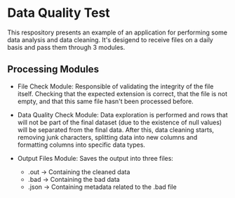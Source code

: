 # Data Quality Test

This respository presents an example of an application for performing some data analysis and data cleaning.
It's desigend to receive files on a daily basis and pass them through 3 modules.

## Processing Modules 
- File Check Module: Responsible of validating the integrity of the file itself. Checking that the expected extension is correct, that the file is not empty, and that this same file hasn't been processed before.

- Data Quality Check Module: Data exploration is performed and rows that will not be part of the final dataset (due to the existence of null values) will be separated from the final data. After this, data cleaning starts, removing junk characters, splitting data into new columns and formatting columns into specific data types.

- Output Files Module: Saves the output into three files:
    * .out -> Containing the cleaned data 
    * .bad -> Containing the bad data 
    * .json -> Containing metadata related to the .bad file

